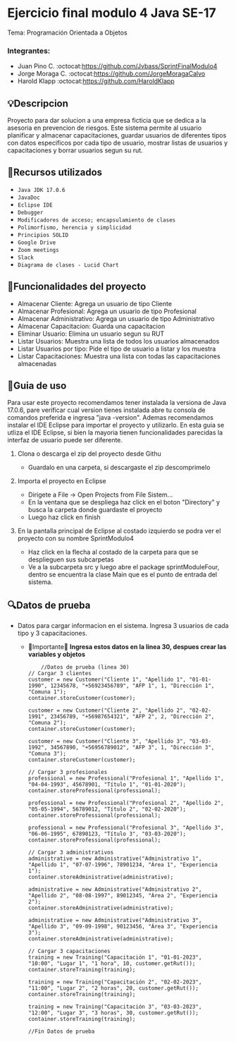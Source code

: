 # Ejercicio final modulo 4 Java SE-17
Tema: Programación Orientada a Objetos
### Integrantes:
+ Juan Pino C. :octocat:https://github.com/Jvbass/SprintFinalModulo4
+ Jorge Moraga C. :octocat:https://github.com/JorgeMoragaCalvo
+ Harold Klapp :octocat:https://github.com/HaroldKlapp
## :bulb:Descripcion 
  Proyecto para dar solucion a una empresa ficticia que se dedica a la asesoria en prevencion de riesgos. Este sistema permite al usuario planificar y almacenar capacitaciones, guardar usuarios de diferentes tipos con datos especificos por cada tipo de usuario, mostrar listas de usuarios y capacitaciones y borrar usuarios segun su rut.

## :wrench:Recursos utilizados
- `Java JDK 17.0.6`
- `JavaDoc`
- `Eclipse IDE`
- `Debugger`
- `Modificadores de acceso; encapsulamiento de clases`
- `Polimorfismo, herencia y simplicidad`
- `Principios SOLID`
- `Google Drive`
- `Zoom meetings`
- `Slack`
- `Diagrama de clases - Lucid Chart`

## :hammer:Funcionalidades del proyecto
  - Almacenar Cliente: Agrega un usuario de tipo Cliente
  - Almacenar Profesional: Agrega un usuario de tipo Profesional
  - Almacenar Administrativo: Agrega un usuario de tipo Administrativo
  - Almacenar Capacitacion: Guarda una capacitacion
  - Eliminar Usuario: Elimina un usuario segun su RUT
  - Listar Usuarios: Muestra una lista de todos los usuarios almacenados
  - Listar Usuarios por tipo: Pide el tipo de usuario a listar y los muestra
  - Listar Capacitaciones: Muestra una lista con todas las capacitaciones almacenadas

## :notebook:Guia de uso
Para usar este proyecto recomendamos tener instalada la versiona de Java 17.0.6, pare verificar cual version tienes instalada abre tu consola de comandos preferida e ingresa "java -version". Ademas recomendamos instalar el IDE Eclipse para importar el proyecto y utilizarlo. En esta guia se utliza el IDE Eclipse, si bien la mayoria tienen funcionalidades parecidas la interfaz de usuario puede ser diferente.

1. Clona o descarga el zip del proyecto desde Githu
	- Guardalo en una carpeta, si descargaste el zip descomprimelo
	
2. Importa el proyecto en Eclipse
	- Dirigete a File -> Open Projects from File Sistem...
	- En la ventana que se despliega haz click en el boton "Directory" y busca la carpeta donde guardaste el proyecto
	- Luego haz click en finish
	
3. En la pantalla principal de Eclipse al costado izquierdo se podra ver el proyecto con su nombre SprintModulo4
	- Haz click en la flecha al costado de la carpeta para que se desplieguen sus subcarpetas
	- Ve a la subcarpeta src y luego abre el package sprintModuleFour, dentro se encuentra la clase Main que es el punto de entrada del sistema.
		
## :mag:Datos de prueba 
-	Datos para cargar informacion en el sistema. Ingresa 3 usuarios de cada tipo y 3 capacitaciones.

	- :construction:Importante:construction:
	**Ingresa estos datos en la linea 30, despues crear las variables y objetos**
	
	    ```
			//Datos de prueba (linea 30)
        // Cargar 3 clientes
        customer = new Customer("Cliente 1", "Apellido 1", "01-01-1990", 12345678, "+56923456789", "AFP 1", 1, "Dirección 1", "Comuna 1");
        container.storeCustomer(customer);

        customer = new Customer("Cliente 2", "Apellido 2", "02-02-1991", 23456789, "+56987654321", "AFP 2", 2, "Dirección 2", "Comuna 2");
        container.storeCustomer(customer);

        customer = new Customer("Cliente 3", "Apellido 3", "03-03-1992", 34567890, "+56956789012", "AFP 3", 1, "Dirección 3", "Comuna 3");
        container.storeCustomer(customer);

        // Cargar 3 profesionales
        professional = new Professional("Profesional 1", "Apellido 1", "04-04-1993", 45678901, "Título 1", "01-01-2020");
        container.storeProfessional(professional);

        professional = new Professional("Profesional 2", "Apellido 2", "05-05-1994", 56789012, "Título 2", "02-02-2020");
        container.storeProfessional(professional);

        professional = new Professional("Profesional 3", "Apellido 3", "06-06-1995", 67890123, "Título 3", "03-03-2020");
        container.storeProfessional(professional);

        // Cargar 3 administrativos
        administrative = new Administrative("Administrativo 1", "Apellido 1", "07-07-1996", 78901234, "Área 1", "Experiencia 1");
        container.storeAdministrative(administrative);

        administrative = new Administrative("Administrativo 2", "Apellido 2", "08-08-1997", 89012345, "Área 2", "Experiencia 2");
        container.storeAdministrative(administrative);

        administrative = new Administrative("Administrativo 3", "Apellido 3", "09-09-1998", 90123456, "Área 3", "Experiencia 3");
        container.storeAdministrative(administrative);

        // Cargar 3 capacitaciones
        training = new Training("Capacitación 1", "01-01-2023", "10:00", "Lugar 1", "1 hora", 10, customer.getRut());
        container.storeTraining(training);

        training = new Training("Capacitación 2", "02-02-2023", "11:00", "Lugar 2", "2 horas", 20, customer.getRut());
        container.storeTraining(training);

        training = new Training("Capacitación 3", "03-03-2023", "12:00", "Lugar 3", "3 horas", 30, customer.getRut());
        container.storeTraining(training);

    	//Fin Datos de prueba



